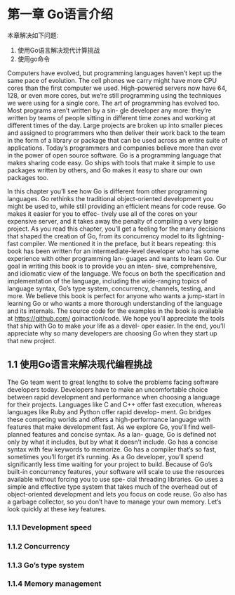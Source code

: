 第一章 Go语言介绍
=================

本章解决如下问题:
1. 使用Go语言解决现代计算挑战
2. 使用go命令

Computers have evolved, but programming languages haven’t kept up the same pace of evolution. The cell phones we carry might have more CPU cores than the first computer we used. High-powered servers now have 64, 128, or even more cores, but we’re still programming using the techniques we were using for a single core.
The art of programming has evolved too. Most programs aren’t written by a sin- gle developer any more: they’re written by teams of people sitting in different time zones and working at different times of the day. Large projects are broken up into smaller pieces and assigned to programmers who then deliver their work back to the team in the form of a library or package that can be used across an entire suite of applications.
Today’s programmers and companies believe more than ever in the power of open source software. Go is a programming language that makes sharing code easy. Go ships with tools that make it simple to use packages written by others, and Go makes it easy to share our own packages too.

In this chapter you’ll see how Go is different from other programming languages. Go rethinks the traditional object-oriented development you might be used to, while still providing an efficient means for code reuse. Go makes it easier for you to effec- tively use all of the cores on your expensive server, and it takes away the penalty of compiling a very large project.
As you read this chapter, you’ll get a feeling for the many decisions that shaped the creation of Go, from its concurrency model to its lightning-fast compiler. We mentioned it in the preface, but it bears repeating: this book has been written for an intermediate-level developer who has some experience with other programming lan- guages and wants to learn Go. Our goal in writing this book is to provide you an inten- sive, comprehensive, and idiomatic view of the language. We focus on both the specification and implementation of the language, including the wide-ranging topics of language syntax, Go’s type system, concurrency, channels, testing, and more. We believe this book is perfect for anyone who wants a jump-start in learning Go or who wants a more thorough understanding of the language and its internals.
The source code for the examples in the book is available at https://github.com/ goinaction/code.
We hope you’ll appreciate the tools that ship with Go to make your life as a devel- oper easier. In the end, you’ll appreciate why so many developers are choosing Go when they start up that new project.


## 1.1 使用Go语言来解决现代编程挑战

The Go team went to great lengths to solve the problems facing software developers today. Developers have to make an uncomfortable choice between rapid development and performance when choosing a language for their projects. Languages like C and C++ offer fast execution, whereas languages like Ruby and Python offer rapid develop- ment. Go bridges these competing worlds and offers a high-performance language with features that make development fast.
As we explore Go, you’ll find well-planned features and concise syntax. As a lan- guage, Go is defined not only by what it includes, but by what it doesn’t include. Go has a concise syntax with few keywords to memorize. Go has a compiler that’s so fast, sometimes you’ll forget it’s running. As a Go developer, you’ll spend significantly less time waiting for your project to build. Because of Go’s built-in concurrency features, your software will scale to use the resources available without forcing you to use spe- cial threading libraries. Go uses a simple and effective type system that takes much of the overhead out of object-oriented development and lets you focus on code reuse. Go also has a garbage collector, so you don’t have to manage your own memory. Let’s look quickly at these key features.


### 1.1.1 Development speed

### 1.1.2 Concurrency

### 1.1.3 Go’s type system

### 1.1.4 Memory management

